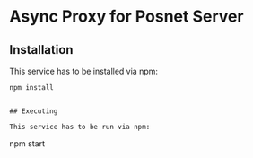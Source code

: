 # Async Proxy for Posnet Server

## Installation

This service has to be installed via npm:

```
npm install


## Executing

This service has to be run via npm:

```
npm start